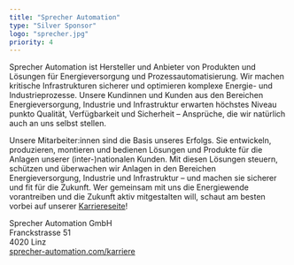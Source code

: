 ```yaml
---
title: "Sprecher Automation"
type: "Silver Sponsor"
logo: "sprecher.jpg"
priority: 4
---
```


Sprecher Automation ist Hersteller und Anbieter von Produkten und Lösungen für Energieversorgung und Prozessautomatisierung. Wir machen kritische Infrastrukturen sicherer und optimieren komplexe Energie- und Industrieprozesse. Unsere Kundinnen und Kunden aus den Bereichen Energieversorgung, Industrie und Infrastruktur erwarten höchstes Niveau punkto Qualität, Verfügbarkeit und Sicherheit – Ansprüche, die wir natürlich auch an uns selbst stellen.

Unsere Mitarbeiter:innen sind die Basis unseres Erfolgs. Sie entwickeln, produzieren, montieren und bedienen Lösungen und Produkte für die Anlagen unserer (inter-)nationalen Kunden. Mit diesen Lösungen steuern, schützen und überwachen wir Anlagen in den Bereichen Energieversorgung, Industrie und Infrastruktur – und machen sie sicherer und fit für die Zukunft. Wer gemeinsam mit uns die Energiewende vorantreiben und die Zukunft aktiv mitgestalten will, schaut am besten vorbei auf unserer [Karriereseite](https://sprecher-automation.com/karriere)!

Sprecher Automation GmbH  
Franckstrasse 51  
4020 Linz  
[sprecher-automation.com/karriere](https://sprecher-automation.com/karriere)
